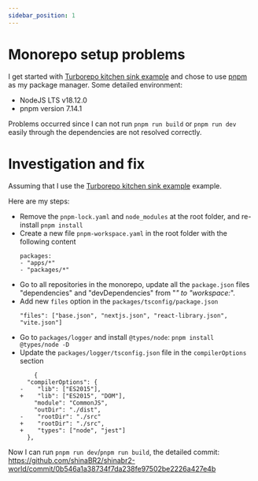 ```yaml
---
sidebar_position: 1
---
```


# Monorepo setup problems

I get started with [Turborepo kitchen sink example](https://github.com/vercel/turbo/tree/main/examples/kitchen-sink) and chose to use [pnpm](https://pnpm.io/cli/install) as my package manager.
Some detailed environment:

- NodeJS LTS v18.12.0
- pnpm version 7.14.1

Problems occurred since I can not run `pnpm run build` or `pnpm run dev` easily through the dependencies are not resolved correctly.

# Investigation and fix

Assuming that I use the [Turborepo kitchen sink example](https://github.com/vercel/turbo/tree/main/examples/kitchen-sink) example.

Here are my steps:

- Remove the `pnpm-lock.yaml` and `node_modules` at the root folder, and re-install `pnpm install`
- Create a new file `pnpm-workspace.yaml` in the root folder with the following content
  ```
  packages:
  - "apps/*"
  - "packages/*"
  ```
- Go to all repositories in the monorepo, update all the `package.json` files "dependencies" and "devDependencies" from "_" to "workspace:_".
- Add new `files` option in the `packages/tsconfig/package.json`
  ```
  "files": ["base.json", "nextjs.json", "react-library.json", "vite.json"]
  ```
- Go to `packages/logger` and install `@types/node`: `pnpm install @types/node -D`
- Update the `packages/logger/tsconfig.json` file in the `compilerOptions` section
  ```
      {
    "compilerOptions": {
  -    "lib": ["ES2015"],
  +    "lib": ["ES2015", "DOM"],
      "module": "CommonJS",
      "outDir": "./dist",
  -    "rootDir": "./src"
  +    "rootDir": "./src",
  +    "types": ["node", "jest"]
    },
  ```

Now I can run `pnpm run dev`/`pnpm run build`, the detailed commit: https://github.com/shinaBR2/shinabr2-world/commit/0b546a1a38734f7da238fe97502be2226a427e4b

